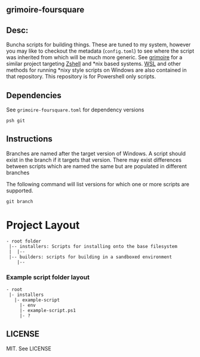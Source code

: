 grimoire-foursquare
---

## Desc:
Buncha scripts for building things. These are tuned to my system, however you may like to checkout the metadata (`config.toml`) to see where the script was inherited from which will be much more generic.
See [grimoire](https://git.sr.ht/~lgflorentino/grimoire) for a similar project targeting [Zshell](https://zsh.sourceforge.io/) and \*nix based systems. [WSL](https://docs.microsoft.com/en-us/windows/wsl/about) and other methods for running \*nixy style scripts on Windows are also contained in that repository. This repository is for Powershell only scripts. 

## Dependencies
See `grimoire-foursquare.toml` for dependency versions
```psh
psh git
```

## Instructions
Branches are named after the target version of Windows. A script should exist in the branch if it targets that version. There may exist differences between scripts which are named the same but are populated in different branches

The following command will list versions for which one or more scripts are supported.
```
git branch
```

# Project Layout
```
- root folder
 |-- installers: Scripts for installing onto the base filesystem
 |  |--
 |-- builders: scripts for building in a sandboxed environment
    |--
```

### Example script folder layout
```
- root
 |- installers
   |- example-script
     |- env
     |- example-script.ps1
     |- ?

```





## LICENSE

MIT. See LICENSE

